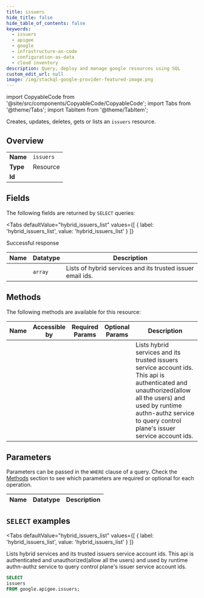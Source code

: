 ```yaml
--- 
title: issuers
hide_title: false
hide_table_of_contents: false
keywords:
  - issuers
  - apigee
  - google
  - infrastructure-as-code
  - configuration-as-data
  - cloud inventory
description: Query, deploy and manage google resources using SQL
custom_edit_url: null
image: /img/stackql-google-provider-featured-image.png
---
```


import CopyableCode from '@site/src/components/CopyableCode/CopyableCode';
import Tabs from '@theme/Tabs';
import TabItem from '@theme/TabItem';

Creates, updates, deletes, gets or lists an <code>issuers</code> resource.

## Overview
<table><tbody>
<tr><td><b>Name</b></td><td><code>issuers</code></td></tr>
<tr><td><b>Type</b></td><td>Resource</td></tr>
<tr><td><b>Id</b></td><td><CopyableCode code="google.apigee.issuers" /></td></tr>
</tbody></table>

## Fields

The following fields are returned by `SELECT` queries:

<Tabs
    defaultValue="hybrid_issuers_list"
    values={[
        { label: 'hybrid_issuers_list', value: 'hybrid_issuers_list' }
    ]}
>
<TabItem value="hybrid_issuers_list">

Successful response

<table>
<thead>
    <tr>
    <th>Name</th>
    <th>Datatype</th>
    <th>Description</th>
    </tr>
</thead>
<tbody>
<tr>
    <td><CopyableCode code="issuers" /></td>
    <td><code>array</code></td>
    <td>Lists of hybrid services and its trusted issuer email ids.</td>
</tr>
</tbody>
</table>
</TabItem>
</Tabs>

## Methods

The following methods are available for this resource:

<table>
<thead>
    <tr>
    <th>Name</th>
    <th>Accessible by</th>
    <th>Required Params</th>
    <th>Optional Params</th>
    <th>Description</th>
    </tr>
</thead>
<tbody>
<tr>
    <td><a href="#hybrid_issuers_list"><CopyableCode code="hybrid_issuers_list" /></a></td>
    <td><CopyableCode code="select" /></td>
    <td></td>
    <td></td>
    <td>Lists hybrid services and its trusted issuers service account ids. This api is authenticated and unauthorized(allow all the users) and used by runtime authn-authz service to query control plane's issuer service account ids.</td>
</tr>
</tbody>
</table>

## Parameters

Parameters can be passed in the `WHERE` clause of a query. Check the [Methods](#methods) section to see which parameters are required or optional for each operation.

<table>
<thead>
    <tr>
    <th>Name</th>
    <th>Datatype</th>
    <th>Description</th>
    </tr>
</thead>
<tbody>
</tbody>
</table>

## `SELECT` examples

<Tabs
    defaultValue="hybrid_issuers_list"
    values={[
        { label: 'hybrid_issuers_list', value: 'hybrid_issuers_list' }
    ]}
>
<TabItem value="hybrid_issuers_list">

Lists hybrid services and its trusted issuers service account ids. This api is authenticated and unauthorized(allow all the users) and used by runtime authn-authz service to query control plane's issuer service account ids.

```sql
SELECT
issuers
FROM google.apigee.issuers;
```
</TabItem>
</Tabs>

